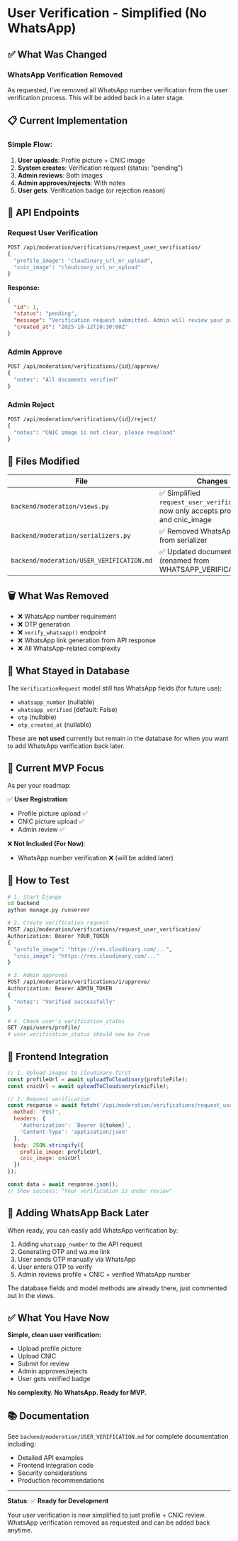 # User Verification - Simplified (No WhatsApp)

## ✅ What Was Changed

### WhatsApp Verification Removed
As requested, I've removed all WhatsApp number verification from the user verification process. This will be added back in a later stage.

## 📋 Current Implementation

### Simple Flow:
1. **User uploads**: Profile picture + CNIC image
2. **System creates**: Verification request (status: "pending")
3. **Admin reviews**: Both images
4. **Admin approves/rejects**: With notes
5. **User gets**: Verification badge (or rejection reason)

## 🔧 API Endpoints

### Request User Verification
```bash
POST /api/moderation/verifications/request_user_verification/
{
  "profile_image": "cloudinary_url_or_upload",
  "cnic_image": "cloudinary_url_or_upload"
}
```

**Response:**
```json
{
  "id": 1,
  "status": "pending",
  "message": "Verification request submitted. Admin will review your profile and CNIC images.",
  "created_at": "2025-10-12T10:30:00Z"
}
```

### Admin Approve
```bash
POST /api/moderation/verifications/{id}/approve/
{
  "notes": "All documents verified"
}
```

### Admin Reject
```bash
POST /api/moderation/verifications/{id}/reject/
{
  "notes": "CNIC image is not clear, please reupload"
}
```

## 📝 Files Modified

| File | Changes |
|------|---------|
| `backend/moderation/views.py` | ✅ Simplified `request_user_verification()` - now only accepts profile_image and cnic_image |
| `backend/moderation/serializers.py` | ✅ Removed WhatsApp fields from serializer |
| `backend/moderation/USER_VERIFICATION.md` | ✅ Updated documentation (renamed from WHATSAPP_VERIFICATION.md) |

## 🗑️ What Was Removed

- ❌ WhatsApp number requirement
- ❌ OTP generation
- ❌ `verify_whatsapp()` endpoint
- ❌ WhatsApp link generation from API response
- ❌ All WhatsApp-related complexity

## 💾 What Stayed in Database

The `VerificationRequest` model still has WhatsApp fields (for future use):
- `whatsapp_number` (nullable)
- `whatsapp_verified` (default: False)
- `otp` (nullable)
- `otp_created_at` (nullable)

These are **not used** currently but remain in the database for when you want to add WhatsApp verification back later.

## 🎯 Current MVP Focus

As per your roadmap:

✅ **User Registration**:
- Profile picture upload ✅
- CNIC picture upload ✅
- Admin review ✅

❌ **Not Included (For Now)**:
- WhatsApp number verification ❌ (will be added later)

## 🚀 How to Test

```bash
# 1. Start Django
cd backend
python manage.py runserver

# 2. Create verification request
POST /api/moderation/verifications/request_user_verification/
Authorization: Bearer YOUR_TOKEN
{
  "profile_image": "https://res.cloudinary.com/...",
  "cnic_image": "https://res.cloudinary.com/..."
}

# 3. Admin approves
POST /api/moderation/verifications/1/approve/
Authorization: Bearer ADMIN_TOKEN
{
  "notes": "Verified successfully"
}

# 4. Check user's verification_status
GET /api/users/profile/
# user.verification_status should now be True
```

## 📱 Frontend Integration

```javascript
// 1. Upload images to Cloudinary first
const profileUrl = await uploadToCloudinary(profileFile);
const cnicUrl = await uploadToCloudinary(cnicFile);

// 2. Request verification
const response = await fetch('/api/moderation/verifications/request_user_verification/', {
  method: 'POST',
  headers: {
    'Authorization': `Bearer ${token}`,
    'Content-Type': 'application/json'
  },
  body: JSON.stringify({
    profile_image: profileUrl,
    cnic_image: cnicUrl
  })
});

const data = await response.json();
// Show success: "Your verification is under review"
```

## 🔮 Adding WhatsApp Back Later

When ready, you can easily add WhatsApp verification by:

1. Adding `whatsapp_number` to the API request
2. Generating OTP and wa.me link
3. User sends OTP manually via WhatsApp
4. User enters OTP to verify
5. Admin reviews profile + CNIC + verified WhatsApp number

The database fields and model methods are already there, just commented out in the views.

## ✅ What You Have Now

**Simple, clean user verification:**
- Upload profile picture
- Upload CNIC
- Submit for review
- Admin approves/rejects
- User gets verified badge

**No complexity. No WhatsApp. Ready for MVP.**

## 📚 Documentation

See `backend/moderation/USER_VERIFICATION.md` for complete documentation including:
- Detailed API examples
- Frontend integration code
- Security considerations
- Production recommendations

---

**Status**: ✅ **Ready for Development**

Your user verification is now simplified to just profile + CNIC review. WhatsApp verification removed as requested and can be added back anytime.

